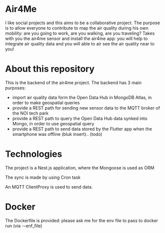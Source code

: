 # Air4Me

I like social projects and this aims to be a collaborative project.
The purpose is to allow everyone to contribute to map the air quality during his own mobility:
are you going to work, are you walking, are you traveling?
Takes with you the air4me sensor and install the air4me app: you will help to integrate air quality data and you will able to air see the air quality near to you!

# About this repository
This is the backend of the air4me project.
The backend has 3 main purposes:
- import air quality data form the Open Data Hub in MongoDB Atlas, in order to make geospatial queries
- provide a REST path for sending new sensor data to the MQTT broker of the NOI tech park
- provide a REST path to query the Open Data Hub data synked into Mongo, in order to use geospatial query
- provide a REST path to send data stored by the Flutter app when the smartphone was offline (bluk insert).. (todo)


# Technologies
The project is a Nest.js application, where the Mongoose is used as ORM

The sync is made by using Cron task

An MQTT ClientProxy is used to send data.

# Docker
The Dockerfile is provided: please ask me for the env file to pass to docker run (via --enf_file)
